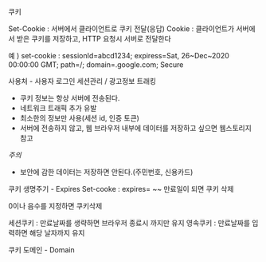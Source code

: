 쿠키

Set-Cookie : 서버에서 클라이언트로 쿠키 전달(응답)
Cookie : 클라이언트가 서버에서 받은 쿠키를 저장하고, HTTP 요청시 서버로 전달한다

예 ) set-cookie : sessionId=abcd1234; expiress=Sat, 26~Dec~2020 00:00:00 GMT; path=/; domain=.google.com; Secure

사용처 - 사용자 로그인 세션관리 / 광고정보 트래킹
- 쿠키 정보는 항상 서버에 전송된다.
- 네트워크 트래픽 추가 유발
- 최소한의 정보만 사용(세션  id, 인증 토큰)
- 서버에 전송하지 않고, 웹 브라우저 내부에 데이터를 저장하고 싶으면 웹스토리지 참고

*주의*
- 보안에 감한 데이터는 저장하면 안된다.(주민번호, 신용카드)

쿠키 생명주기 - Expires
Set-cooke : expires= ~~
만료일이 되면 쿠키 삭제

0이나 음수를 지정하면 쿠키삭제

세션쿠키 : 만료날짜를 생략하면 브라우저 종료시 까지만 유지
영속쿠키 : 만료날짜를 입력하면 해당 날자까지 유지

쿠키 도메인 - Domain
